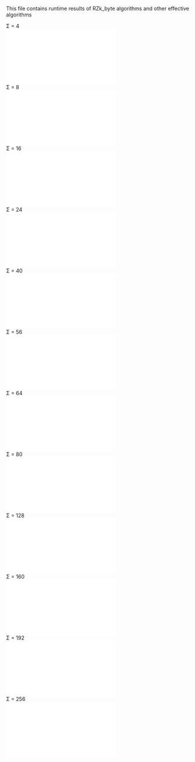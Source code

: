 This file contains runtime results of RZk_byte algorithms and other effective algorithms


Σ = 4  
![Results sigma = 4](23-01/auto_4.md)  
Σ = 8  
![Results sigma = 8](23-01/auto_8.md)  
Σ = 16  
![Results sigma = 16](23-01/auto_16.md)  
Σ = 24  
![Results sigma = 24](23-01/auto_24.md)  
Σ = 40  
![Results sigma = 40](23-01/auto_40.md)  
Σ = 56  
![Results sigma = 56](23-01/auto_56.md)  
Σ = 64  
![Results sigma = 64](23-01/auto_64.md)  
Σ = 80  
![Results sigma = 80](23-01/auto_80.md)  
Σ = 128  
![Results sigma = 128](23-01/auto_128.md)  
Σ = 160  
![Results sigma = 160](23-01/auto_160.md)  
Σ = 192  
![Results sigma = 192](23-01/auto_192.md)  
Σ = 256  
![Results sigma = 256](23-01/auto_256.md)  
  
